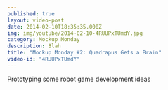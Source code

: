 ```yaml
---
published: true
layout: video-post
date: 2014-02-10T18:35:35.000Z
img: img/youtube/2014-02-10-4RUUPxTUmdY.jpg
category: Mockup Monday
description: Blah
title: "Mockup Monday #2: Quadrapus Gets a Brain"
video-id: "4RUUPxTUmdY"
---
```

Prototyping some robot game development ideas
